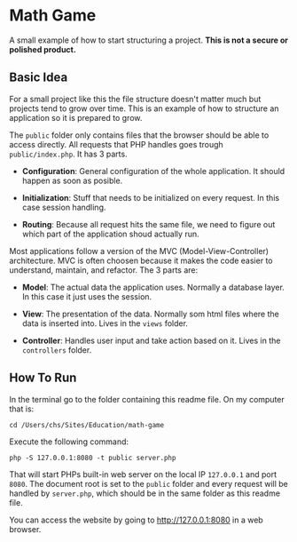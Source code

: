 Math Game
=========

A small example of how to start structuring a project. **This is not a secure
or polished product.**


Basic Idea
----------

For a small project like this the file structure doesn't matter much but
projects tend to grow over time. This is an example of how to structure an
application so it is prepared to grow.

The `public` folder only contains files that the browser should be able to
access directly. All requests that PHP handles goes trough `public/index.php`.
It has 3 parts.

*   **Configuration**: General configuration of the whole application. It should
    happen as soon as posible.

*   **Initialization**: Stuff that needs to be initialized on every request. In
    this case session handling.

*   **Routing**: Because all request hits the same file, we need to figure out
    which part of the application shoud actually run.

Most applications follow a version of the MVC (Model-View-Controller)
architecture. MVC is often choosen because it makes the code easier to
understand, maintain, and refactor. The 3 parts are:

*   **Model**: The actual data the application uses. Normally a database layer.
    In this case it just uses the session.

*   **View**: The presentation of the data. Normally som html files where the
    data is inserted into. Lives in the `views` folder.

*   **Controller**: Handles user input and take action based on it. Lives in
    the `controllers` folder.


How To Run
----------

In the terminal go to the folder containing this readme file. On my computer
that is:

    cd /Users/chs/Sites/Education/math-game

Execute the following command:

    php -S 127.0.0.1:8080 -t public server.php

That will start PHPs built-in web server on the local IP `127.0.0.1` and port
`8080`. The document root is set to the `public` folder and every request will
be handled by `server.php`, which should be in the same folder as this readme
file.

You can access the website by going to <http://127.0.0.1:8080> in a web
browser.
